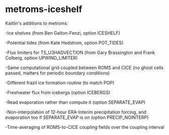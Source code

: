 # metroms-iceshelf
Kaitlin's additions to metroms:

-Ice shelves (from Ben Galton-Fenzi, option ICESHELF)

-Potential tides (from Kate Hedstrom, option POT_TIDES)

-Flux limiters for TS_U3HADVECTION (from Gary Brassington and Frank Colberg, option UPWIND_LIMITER)

-Same computational grid coupled between ROMS and CICE (no ghost cells passed, matters for periodic boundary conditions)

-Different frazil ice formation routine (to match POP)

-Freshwater flux from icebergs (option ICEBERGS)

-Read evaporation rather than compute it (option SEPARATE_EVAP)

-Non-interpolation of 12-hour ERA-Interim precipitation forcing, and evaporation too if SEPARATE_EVAP is on (option PRECIP_NOINTERP)

-Time-averaging of ROMS-to-CICE coupling fields over the coupling interval

